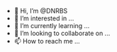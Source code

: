 - 👋 Hi, I’m @DNRBS
- 👀 I’m interested in ...
- 🌱 I’m currently learning ...
- 💞️ I’m looking to collaborate on ...
- 📫 How to reach me ...

<!---
DNRBS/DNRBS is a ✨ special ✨ repository because its `README.md` (this file) appears on your GitHub profile.
You can click the Preview link to take a look at your changes.
--->
